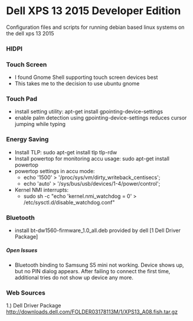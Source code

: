 # Dell XPS 13 2015 Developer Edition
Configuration files and scripts for running debian based linux systems on the dell xps 13 2015

### HIDPI

### Touch Screen

* I found Gnome Shell supporting touch screen devices best
* This takes me to the decision to use ubuntu gnome

### Touch Pad
* install setting utility: apt-get install gpointing-device-settings
* enable palm detection using gpointing-device-settings reduces cursor jumping while typing

### Energy Saving

* Install TLP: sudo apt-get install tlp tlp-rdw
* Install powertop for monitoring accu usage: sudo apt-get install powertop
* powertop settings in accu mode: 
  * echo '1500' > '/proc/sys/vm/dirty_writeback_centisecs';
  * echo 'auto' > '/sys/bus/usb/devices/1-4/power/control';
* Kernel NMI interrupts:
  * sudo sh -c "echo 'kernel.nmi_watchdog = 0' > /etc/sysctl.d/disable_watchdog.conf"

### Bluetooth

* install bt-dw1560-firmware_1.0_all.deb provided by dell [1 Dell Driver Package]

##### Open Issues

* Bluetooth binding to Samsung S5 mini not working. Device shows up, but no PIN dialog appears. After failing to connect the first time, additional tries do not show up device any more.

### Web Sources

1.) Dell Driver Package http://downloads.dell.com/FOLDER03178113M/1/XPS13_A08.fish.tar.gz
